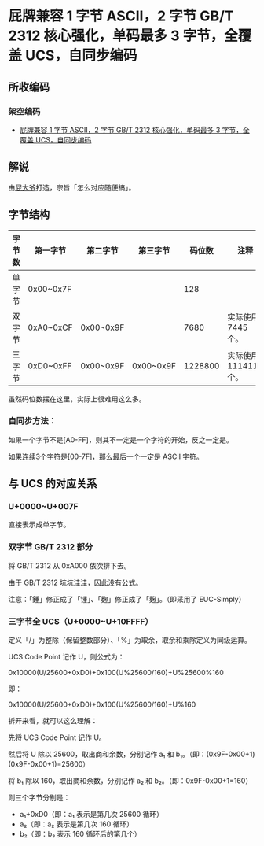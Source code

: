 # 屁牌兼容 1 字节 ASCII，2 字节 GB/T 2312 核心强化，单码最多 3 字节，全覆盖 UCS，自同步编码

## 所收编码
### 架空编码
- [屁牌兼容 1 字节 ASCII，2 字节 GB/T 2312 核心强化，单码最多 3 字节，全覆盖 UCS，自同步编码](https://zhuanlan.zhihu.com/p/33140509)

## 解说
由[屁大爷](https://github.com/farteryhr)打造，宗旨「怎么对应随便搞」。

## 字节结构
|字节数|第一字节|第二字节|第三字节|码位数|注释|
|-|-|-|-|-|-|
|单字节|0x00\~0x7F|||128||
|双字节|0xA0\~0xCF|0x00\~0x9F||7680|实际使用 7445 个。|
|三字节|0xD0\~0xFF|0x00\~0x9F|0x00\~0x9F|1228800|实际使用 1114112 个。|

虽然码位数摆在这里，实际上很难用这么多。

### 自同步方法：
如果一个字节不是[A0-FF]，则其不一定是一个字符的开始，反之一定是。

如果连续3个字符是[00-7F]，那么最后一个一定是 ASCII 字符。

## 与 UCS 的对应关系
### U+0000\~U+007F
直接表示成单字节。

### 双字节 GB/T 2312 部分
将 GB/T 2312 从 0xA000 依次排下去。

由于 GB/T 2312 坑坑洼洼，因此没有公式。

注意：「鍾」修正成了「锺」、「麴」修正成了「麹」。（即采用了 EUC-Simply）

### 三字节全 UCS（U+0000\~U+10FFFF）
定义「/」为整除（保留整数部分）、「%」为取余，取余和乘除定义为同级运算。

UCS Code Point 记作 U，则公式为：

0x10000(U/25600+0xD0)+0x100(U%25600/160)+U%25600%160

即：

0x10000(U/25600+0xD0)+0x100(U%25600/160)+U%160

拆开来看，就可以这么理解：

先将 UCS Code Point 记作 U。

然后将 U 除以 25600，取出商和余数，分别记作 a₁ 和 b₁。（即：(0x9F-0x00+1)(0x9F-0x00+1)=25600）

将 b₁ 除以 160，取出商和余数，分别记作 a₂ 和 b₂。（即：0x9F-0x00+1=160）

则三个字节分别是：
- a₁+0xD0（即：a₁ 表示是第几次 25600 循环）
- a₂（即：a₂ 表示是第几次 160 循环）
- b₂（即：b₃ 表示 160 循环后的第几个）
